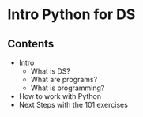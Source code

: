 # Intro Python for DS

## Contents
- Intro
    - What is DS?
    - What are programs?
    - What is programming?
- How to work with Python
- Next Steps with the 101 exercises
